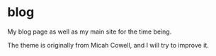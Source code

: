 # blog

My blog page as well as my main site for the time being.

The theme is originally from Micah Cowell, and I will try to improve it.
